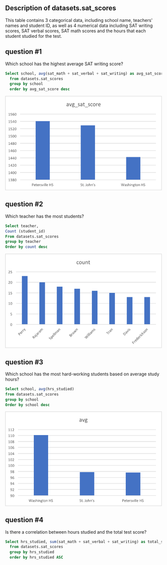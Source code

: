 ## Description of datasets.sat_scores
This table contains 3 categorical data, including school name, teachers' names and student ID, as well as 4 numerical data including SAT writing scores, SAT verbal scores, SAT math scores and the hours that each student studied for the test.

## question #1
Which school has the highest average SAT writing score?

```sql
Select school, avg(sat_math + sat_verbal + sat_writing) as avg_sat_score
  from datasets.sat_scores
  group by school
  order by avg_sat_score desc
```
![fdf](Visualizations/Graph1.png)

## question #2
Which teacher has the most students?

```sql
Select teacher,
Count (student_id)
From datasets.sat_scores
group by teacher
Order by count desc
```
![fdf](Visualizations/Graph2.png)

## question #3
Which school has the most hard-working students based on average study hours?

```sql
Select school, avg(hrs_studied)
from datasets.sat_scores
group by school
Order by school desc
```
![fdf](Visualizations/Graph3.png)

## question #4
Is there a correlation between hours studied and the total test score?

```sql
Select hrs_studied, sum(sat_math + sat_verbal + sat_writing) as total_sat_score
  from datasets.sat_scores
  group by hrs_studied
  order by hrs_studied ASC
```

